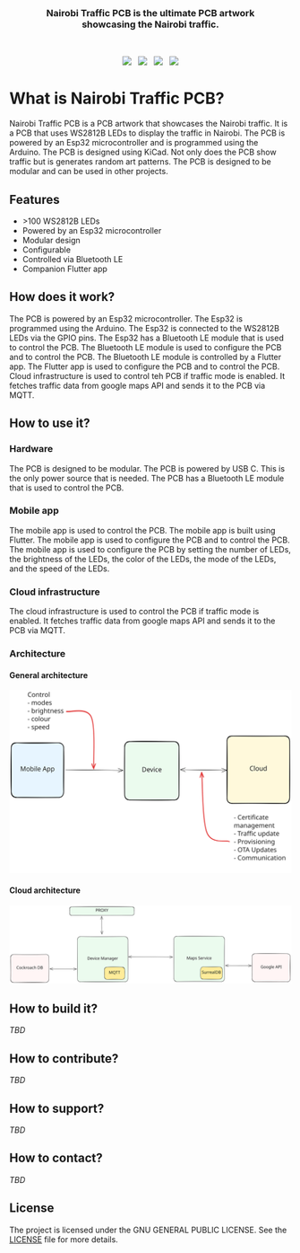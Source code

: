<br>

<h3 align="center">
    Nairobi Traffic PCB is the ultimate PCB artwork <br>
    showcasing the Nairobi traffic.
</h3>

<br>

<p align="center">
    <a href="https://github.com/0x6flab/nairobi-traffic-pcb"><img src="https://img.shields.io/github/v/release/0x6flab/nairobi-traffic-pcb?color=%23ff00a0&include_prereleases&label=version&sort=semver&style=flat-square"></a>
    &nbsp;
    <a href="https://github.com/0x6flab/nairobi-traffic-pcb"><img src="https://img.shields.io/badge/built_with-Flutter-dca282.svg?style=flat-square"></a>
    &nbsp;
    <a href="https://github.com/0x6flab/nairobi-traffic-pcb"><img src="https://img.shields.io/badge/built_with-Arduino-dca282.svg?style=flat-square"></a>
    &nbsp;    
	<a href="https://github.com/0x6flab/nairobi-traffic-pcb/actions"><img src="https://img.shields.io/github/actions/workflow/status/0x6flab/nairobi-traffic-pcb/ci.yaml?style=flat-square&branch=main"></a>
</p>

# What is Nairobi Traffic PCB?

Nairobi Traffic PCB is a PCB artwork that showcases the Nairobi traffic. It is a PCB that uses WS2812B LEDs to display the traffic in Nairobi. The PCB is powered by an Esp32 microcontroller and is programmed using the Arduino. The PCB is designed using KiCad. Not only does the PCB show traffic but is generates random art patterns. The PCB is designed to be modular and can be used in other projects.

## Features

- \>100 WS2812B LEDs
- Powered by an Esp32 microcontroller
- Modular design
- Configurable
- Controlled via Bluetooth LE
- Companion Flutter app

## How does it work?

The PCB is powered by an Esp32 microcontroller. The Esp32 is programmed using the Arduino. The Esp32 is connected to the WS2812B LEDs via the GPIO pins. The Esp32 has a Bluetooth LE module that is used to control the PCB. The Bluetooth LE module is used to configure the PCB and to control the PCB. The Bluetooth LE module is controlled by a Flutter app. The Flutter app is used to configure the PCB and to control the PCB. Cloud infrastructure is used to control teh PCB if traffic mode is enabled. It fetches traffic data from google maps API and sends it to the PCB via MQTT.

## How to use it?

### Hardware

The PCB is designed to be modular. The PCB is powered by USB C. This is the only power source that is needed. The PCB has a Bluetooth LE module that is used to control the PCB.

### Mobile app

The mobile app is used to control the PCB. The mobile app is built using Flutter. The mobile app is used to configure the PCB and to control the PCB. The mobile app is used to configure the PCB by setting the number of LEDs, the brightness of the LEDs, the color of the LEDs, the mode of the LEDs, and the speed of the LEDs.

### Cloud infrastructure

The cloud infrastructure is used to control the PCB if traffic mode is enabled. It fetches traffic data from google maps API and sends it to the PCB via MQTT.

### Architecture

#### General architecture

![General architecture](./assets/architecture/generalarch.svg)

#### Cloud architecture

![Cloud infrastructure](./assets/architecture/cloudarch.svg)

## How to build it?

_TBD_

## How to contribute?

_TBD_

## How to support?

_TBD_

## How to contact?

_TBD_

## License

The project is licensed under the GNU GENERAL PUBLIC LICENSE. See the [LICENSE](LICENSE) file for more details.
